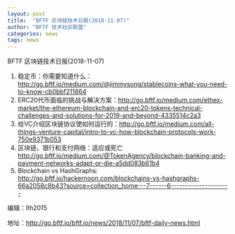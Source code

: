 ```yaml
---
layout: post
title:  "BFTF 区块链技术日报(2018-11-07)"
author: "BFTF 技术社区联盟"
categories: news
tags: news
---
```




BFTF 区块链技术日报(2018-11-07)

1. 稳定币：你需要知道什么： <http://go.bftf.io/medium.com/@jimmysong/stablecoins-what-you-need-to-know-cb0bbf211864>
2. ERC20代币面临的挑战与解决方案：<http://go.bftf.io/medium.com/ethex-market/the-ethereum-blockchain-and-erc20-tokens-technical-challenges-and-solutions-for-2019-and-beyond-4335514c2a3>
3. 给VC介绍区块链协议使如何运行的：<http://go.bftf.io/medium.com/all-things-venture-capital/intro-to-vc-how-blockchain-protocols-work-750e9371b053>
4. 区块链，银行和支付网络：适应或死亡 <http://go.bftf.io/medium.com/@TokenAgency/blockchain-banking-and-payment-networks-adapt-or-die-a5dd083b61b4>
5. Blockchain vs HashGraphs: <http://go.bftf.io/hackernoon.com/blockchains-vs-hashgraphs-66a2058c8b43?source=collection_home---7------6--------------------->

编辑：lth2015

地址：http://go.bftf.io/bftf.io/news/2018/11/07/bftf-daily-news.html

